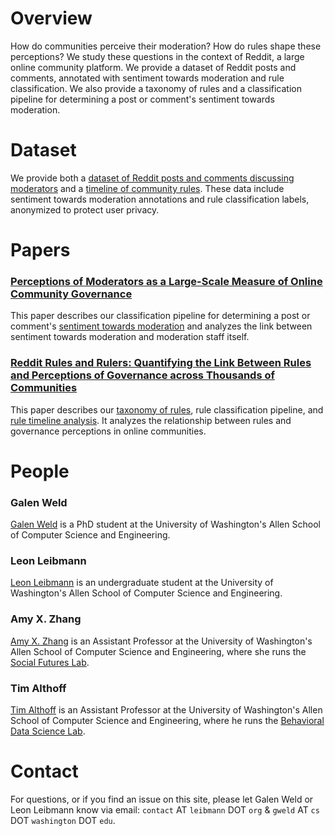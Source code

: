 # Overview

How do communities perceive their moderation? How do rules shape these perceptions? We study these questions in the context of Reddit, a large online community platform. We provide a dataset of Reddit posts and comments, annotated with sentiment towards moderation and rule classification. We also provide a taxonomy of rules and a classification pipeline for determining a post or comment's sentiment towards moderation.

# Dataset

We provide both a [dataset of Reddit posts and comments discussing moderators](https://behavioral-data.github.io/moderator_discourse_public/) and a [timeline of community rules](rule_data.md). These data include sentiment towards moderation annotations and rule classification labels, anonymized to protect user privacy.

# Papers

### [Perceptions of Moderators as a Large-Scale Measure of Online Community Governance](https://arxiv.org/pdf/2401.16610)

This paper describes our classification pipeline for determining a post or comment's [sentiment towards moderation](https://behavioral-data.github.io/moderator_discourse_public/) and analyzes the link between sentiment towards moderation and moderation staff itself.

### [Reddit Rules and Rulers: Quantifying the Link Between Rules and Perceptions of Governance across Thousands of Communities](https://arxiv.org/pdf/2501.14163)

This paper describes our [taxonomy of rules](rule_data.md), rule classification pipeline, and [rule timeline analysis](rule_data.md). It analyzes the relationship between rules and governance perceptions in online communities.

# People

### Galen Weld

[Galen Weld](https://galenweld.com/) is a PhD student at the University of Washington's Allen School of Computer Science and Engineering.

### Leon Leibmann

[Leon Leibmann](https://leibmann.org) is an undergraduate student at the University of Washington's Allen School of Computer Science and Engineering.

### Amy X. Zhang

[Amy X. Zhang](https://homes.cs.washington.edu/~axz/) is an Assistant Professor at the University of Washington's Allen School of Computer Science and Engineering, where she runs the [Social Futures Lab](https://social.cs.washington.edu/).

### Tim Althoff

[Tim Althoff](http://timalthoff.de/) is an Assistant Professor at the University of Washington's Allen School of Computer Science and Engineering, where he runs the [Behavioral Data Science Lab](http://bdata.uw.edu/).

# Contact

For questions, or if you find an issue on this site, please let Galen Weld or Leon Leibmann know via email: `contact` AT `leibmann` DOT `org` & `gweld` AT `cs` DOT `washington` DOT `edu`.
